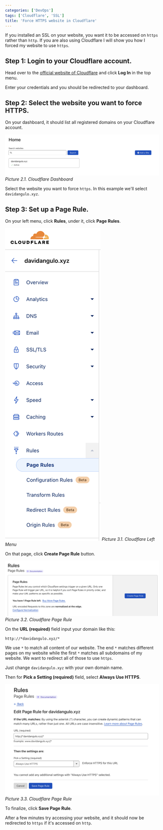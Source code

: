 ```yaml
---
categories: ['DevOps']
tags: ['Cloudflare', 'SSL']
title: 'Force HTTPS website in Cloudflare'
---
```

If you installed an SSL on your website, you want it to be accessed on `https` rather than `http`. If you are also using Cloudflare I will show you how I forced my website to use `https`.

## Step 1: Login to your Cloudflare account.
Head over to the [official website of Cloudflare](https://www.cloudflare.com/) and click **Log In** in the top menu.

Enter your credentials and you should be redirected to your dashboard.

## Step 2: Select the website you want to force HTTPS.

On your dashboard, it should list all registered domains on your Cloudflare account.

![dashboard](/assets/images/posts/force-https-website-in-cloudflare/dashboard.png)
_Picture 2.1. Cloudflare Dashboard_

Select the website you want to force `https`. In this example we'll select `davidangulo.xyz`.

## Step 3: Set up a Page Rule.

On your left menu, click **Rules**, under it, click **Page Rules**.

![left-menu](/assets/images/posts/force-https-website-in-cloudflare/left-menu.png)
_Picture 3.1. Cloudflare Left Menu_

On that page, click **Create Page Rule** button.

![page-rule](/assets/images/posts/force-https-website-in-cloudflare/page-rule.png)
_Picture 3.2. Cloudflare Page Rule_

On the **URL (required)** field input your domain like this:

```text
http://*davidangulo.xyz/*
```

We use `*` to match all content of our website. The end `*` matches different pages on my website while the first `*` matches all subdomains of my website. We want to redirect all of those to use `https`.

Just change `davidangulo.xyz` with your own domain name.

Then for **Pick a Setting (required)** field, select **Always Use HTTPS**.

![rule](/assets/images/posts/force-https-website-in-cloudflare/rule.png)
_Picture 3.3. Cloudflare Page Rule_

To finalize, click **Save Page Rule**.

After a few minutes try accessing your website, and it should now be redirected to `https` if it's accessed on `http`.
